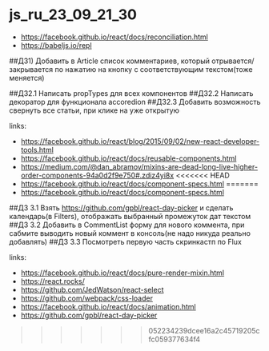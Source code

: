 # js_ru_23_09_21_30

* https://facebook.github.io/react/docs/reconciliation.html
* https://babeljs.io/repl

##ДЗ1) Добавить в Article список комментариев, который отрывается/закрывается по нажатию на кнопку с соответствующим текстом(тоже меняется)

##ДЗ2.1 Написать propTypes для всех компонентов
##ДЗ2.2 Написать декоратор для функционала accoredion
##ДЗ2.3 Добавить возможность свернуть все статьи, при клике на уже открытую

links:
* https://facebook.github.io/react/blog/2015/09/02/new-react-developer-tools.html
* https://facebook.github.io/react/docs/reusable-components.html
* https://medium.com/@dan_abramov/mixins-are-dead-long-live-higher-order-components-94a0d2f9e750#.zdiz4yi8x
<<<<<<< HEAD
* https://facebook.github.io/react/docs/component-specs.html
=======
* https://facebook.github.io/react/docs/component-specs.html

##ДЗ 3.1 Взять https://github.com/gpbl/react-day-picker и сделать календарь(в Filters), отображать выбранный промежуток дат текстом
##ДЗ 3.2 Добавить в CommentList форму для нового коммента, при сабмите выводить новый коммент в консоль(не надо никуда реально добавлять)
##ДЗ 3.3 Посмотреть первую часть скринкастп по Flux

links:
* https://facebook.github.io/react/docs/pure-render-mixin.html
* https://react.rocks/
* https://github.com/JedWatson/react-select
* https://github.com/webpack/css-loader
* https://facebook.github.io/react/docs/animation.html
* https://github.com/gpbl/react-day-picker
>>>>>>> 052234239dcee16a2c45719205cfc059377634f4
